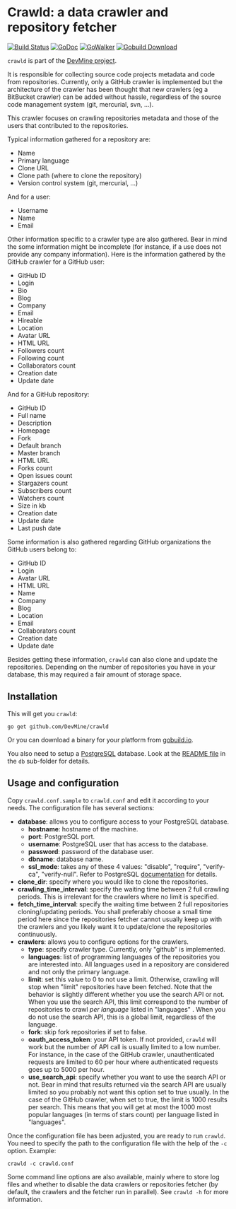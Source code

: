 # Crawld: a data crawler and repository fetcher

[![Build Status](https://travis-ci.org/DevMine/crawld.png?branch=master)](https://travis-ci.org/DevMine/crawld)
[![GoDoc](http://godoc.org/github.com/DevMine/crawld?status.svg)](http://godoc.org/github.com/DevMine/crawld)
[![GoWalker](http://img.shields.io/badge/doc-gowalker-blue.svg?style=flat)](https://gowalker.org/github.com/DevMine/crawld)
[![Gobuild Download](http://gobuild.io/badge/github.com/DevMine/crawld/downloads.svg)](http://gobuild.io/github.com/DevMine/crawld)

`crawld` is part of the [DevMine project](http://devmine.github.io/).

It is responsible for collecting source code projects metadata and code
from repositories. Currently, only a GitHub crawler is implemented but
the architecture of the crawler has been thought that new crawlers (eg a
BitBucket crawler) can be added without hassle, regardless of the source
code management system (git, mercurial, svn, ...).

This crawler focuses on crawling repositories metadata and those of the
users that contributed to the repositories.

Typical information gathered for a repository are:

 * Name
 * Primary language
 * Clone URL
 * Clone path (where to clone the repository)
 * Version control system (git, mercurial, ...)

And for a user:

 * Username
 * Name
 * Email

Other information specific to a crawler type are also gathered. Bear in
mind the some information might be incomplete (for instance, if a use
does not provide any company information). Here is the information
gathered by the GitHub crawler for a GitHub user:

 * GitHub ID
 * Login
 * Bio
 * Blog
 * Company
 * Email
 * Hireable
 * Location
 * Avatar URL
 * HTML URL
 * Followers count
 * Following count
 * Collaborators count
 * Creation date
 * Update date

And for a GitHub repository:

 * GitHub ID
 * Full name
 * Description
 * Homepage
 * Fork
 * Default branch
 * Master branch
 * HTML URL
 * Forks count
 * Open issues count
 * Stargazers count
 * Subscribers count
 * Watchers count
 * Size in kb
 * Creation date
 * Update date
 * Last push date

Some information is also gathered regarding GitHub organizations the
GitHub users belong to:

 * GitHub ID
 * Login
 * Avatar URL
 * HTML URL
 * Name
 * Company
 * Blog
 * Location
 * Email
 * Collaborators count
 * Creation date
 * Update date

Besides getting these information, `crawld` can also clone and update
the repositories. Depending on the number of repositories you have in
your database, this may required a fair amount of storage space.

## Installation

This will get you `crawld`:

    go get github.com/DevMine/crawld

Or you can download a binary for your platform from
[gobuild.io](http://gobuild.io/github.com/DevMine/crawld).

You also need to setup a [PostgreSQL](http://www.postgresql.org/)
database. Look at the [README
file](https://github.com/DevMine/crawld/blob/master/db/README.md) in the
`db` sub-folder for details.

## Usage and configuration

Copy `crawld.conf.sample` to `crawld.conf` and edit it according to your
needs. The configuration file has several sections:

 * **database**: allows you to configure access to your PostgreSQL
   database.
   - **hostname**: hostname of the machine.
   - **port**: PostgreSQL port.
   - **username**: PostgreSQL user that has access to the database.
   - **password**: password of the database user.
   - **dbname**: database name.
   - **ssl\_mode**: takes any of these 4 values: "disable",
     "require", "verify-ca", "verify-null". Refer to PostgreSQL
     [documentation](http://www.postgresql.org/docs/9.4/static/libpq-ssl.html)
     for details.
 * **clone\_dir**: specify where you would like to clone the
   repositories.
 * **crawling\_time\_interval**: specify the waiting time between 2
   full crawling periods. This is irrelevant for the crawlers where no
   limit is specified.
 * **fetch\_time\_interval**: specify the waiting time between 2 full
   repositories cloning/updating periods. You shall preferably choose a
   small time period here since the repositories fetcher cannot usually
   keep up with the crawlers and you likely want it to update/clone the
   repositories continuously.
 * **crawlers**: allows you to configure options for the crawlers.
   - **type**: specify crawler type. Currently, only "github" is
     implemented.
   - **languages**: list of programming languages of the repositories
     you are interested into. All languages used in a repository are
     considered and not only the primary language.
   - **limit**: set this value to 0 to not use a limit. Otherwise,
     crawling will stop when "limit" repositories have been fetched.
     Note that the behavior is slightly different whether you use the
     search API or not. When you use the search API, this limit
     correspond to the number of repositories to crawl *per language*
     listed in "languages" . When you do not use the search API, this
     is a global limit, regardless of the language.
   - **fork**: skip fork repositories if set to false.
   - **oauth\_access\_token**: your API token. If not provided,
     `crawld` will work but the number of API call is usually limited
     to a low number. For instance, in the case of the GitHub
     crawler, unauthenticated requests are limited to 60 per hour
     where authenticated requests goes up to 5000 per hour.
   - **use\_search\_api**: specify whether you want to use the search
     API or not. Bear in mind that results returned via the search
     API are usually limited so you probably not want this option set
     to true usually. In the case of the GitHub crawler, when set to
     true, the limit is 1000 results per search. This means that you
     will get at most the 1000 most popular languages (in terms of
     stars count) per language listed in "languages".

Once the configuration file has been adjusted, you are ready to run
`crawld`. You need to specify the path to the configuration file with
the help of the `-c` option. Example:

    crawld -c crawld.conf

Some command line options are also available, mainly where to store log
files and whether to disable the data crawlers or repositories fetcher
(by default, the crawlers and the fetcher run in parallel). See
`crawld -h` for more information.
